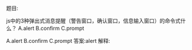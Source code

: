 题目:

js中的3种弹出式消息提醒（警告窗口，确认窗口，信息输入窗口）的命令式什么？
A.alert
B.confirm
C.prompt


A.alert
B.confirm
C.prompt
答案:alert
解释:
